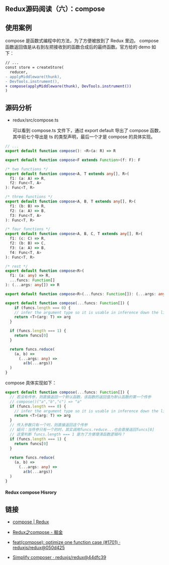 



## Redux源码阅读（六）：compose

## 使用案例

compose 是函数式编程中的方法，为了方便被放到了 Redux 里边。 compose 函数返回值是从右到左把接收到的函数合成后的最终函数。官方给的 demo 如下：

```diff
// ...
const store = createStore(
  reducer,
- applyMiddleware(thunk),
- DevTools.instrument(),
+ compose(applyMiddleware(thunk), DevTools.instrument())
)
```

## 源码分析

- redux/src/compose.ts

  可以看到 compose.ts 文件下，通过 export default 导出了 compose 函数，其中前七个导出是 ts 的类型声明，最后一个才是 compose 的具体实现。

```typescript
// ...
export default function compose(): <R>(a: R) => R

export default function compose<F extends Function>(f: F): F

/* two functions */
export default function compose<A, T extends any[], R>(
  f1: (a: A) => R,
  f2: Func<T, A>
): Func<T, R>

/* three functions */
export default function compose<A, B, T extends any[], R>(
  f1: (b: B) => R,
  f2: (a: A) => B,
  f3: Func<T, A>
): Func<T, R>

/* four functions */
export default function compose<A, B, C, T extends any[], R>(
  f1: (c: C) => R,
  f2: (b: B) => C,
  f3: (a: A) => B,
  f4: Func<T, A>
): Func<T, R>

/* rest */
export default function compose<R>(
  f1: (a: any) => R,
  ...funcs: Function[]
): (...args: any[]) => R

export default function compose<R>(...funcs: Function[]): (...args: any[]) => R

export default function compose(...funcs: Function[]) {
    if (funcs.length === 0) {
    // infer the argument type so it is usable in inference down the line
    return <T>(arg: T) => arg
  }

  if (funcs.length === 1) {
    return funcs[0]
  }

  return funcs.reduce(
    (a, b) =>
      (...args: any) =>
        a(b(...args))
  )
}
```

compose 具体实现如下：

```typescript
export default function compose(...funcs: Function[]) {
  // 若没有传参，则直接返回一个默认函数，该函数的返回值为默认函数的第一个传参 
  // compose()("a","b","c") => "a"
  if (funcs.length === 0) {
    // infer the argument type so it is usable in inference down the line
    return <T>(arg: T) => arg
  }
  // 传入参数只有一个时，则直接返回这个传参
  // 疑问：当传参只有一个的时，其实调用funcs.reduce...也会直接返回funcs[0]
  // 这里判断 funcs.length === 1 是为了方便理清函数逻辑吗？
  if (funcs.length === 1) {
    return funcs[0]
  }
  
  return funcs.reduce(
    (a, b) =>
      (...args: any) =>
        a(b(...args))
  )
}
```

#### Redux compose Hisrory

## 链接

- [compose | Redux](https://redux.js.org/api/compose)
- [Redux之compose - 掘金](https://juejin.cn/post/6844903853721124872)

- [feat(compose): optimize one function case (#1701) · reduxjs/redux@050d425](https://github.com/reduxjs/redux/commit/050d42517330f9bbed73d37c13de84ea83a87230)

- [Simplify composer · reduxjs/redux@44dfc39](https://github.com/reduxjs/redux/commit/44dfc39c3f8e5e8b51eeab7c44057da6c1086752)


